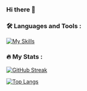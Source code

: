 ### Hi there 👋
### :hammer_and_wrench: Languages and Tools :
[![My Skills](https://skillicons.dev/icons?i=c,py,ps,blender,ros&perline=5)](https://skillicons.dev)

### :fire: My Stats :
[![GitHub Streak](http://github-readme-streak-stats.herokuapp.com?user=ParimaSA)](https://git.io/streak-stats)

[![Top Langs](https://github-readme-stats.vercel.app/api/top-langs/?username=ParimaSA)](https://github.com/anuraghazra/github-readme-stats)


<!--
**ParimaSA/ParimaSA** is a ✨ _special_ ✨ repository because its `README.md` (this file) appears on your GitHub profile.

Here are some ideas to get you started:

- 🔭 I’m currently working on ...
- 🌱 I’m currently learning ...
- 👯 I’m looking to collaborate on ...
- 🤔 I’m looking for help with ...
- 💬 Ask me about ...
- 📫 How to reach me: ...
- 😄 Pronouns: ...
- ⚡ Fun fact: ...
-->

